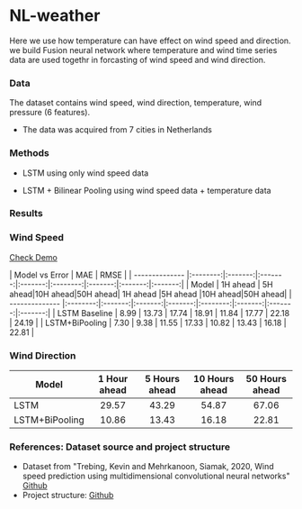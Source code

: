 # NL-weather
Here we use how temperature can have effect on wind speed and direction. we build Fusion neural network where temperature and wind time series data are used togethr in forcasting of wind speed and wind direction. 

### Data

The dataset contains wind speed, wind direction, temperature, wind pressure  (6 features). 

- The data was acquired from 7 cities in Netherlands

### Methods

- LSTM using only wind speed data

- LSTM + Bilinear Pooling using wind speed data + temperature data


### Results
### Wind Speed

[Check Demo](https://github.com/mhmdrdwn/NLweather/blob/main/wind_speed_demo.ipynb)

| Model vs Error |		MAE	       	                      |     RMSE                               |
| -------------- |:--------:|:-------:|:-------:|:-------:|:--------:|:-------:|:-------:|:-------:|
| Model          | 1H ahead | 5H ahead|10H ahead|50H ahead| 1H ahead |5H ahead |10H ahead|50H ahead|
| -------------- |:--------:|:-------:|:-------:|:-------:|:--------:|:-------:|:-------:|:-------:|
| LSTM Baseline  |  8.99    |  13.73  |   17.74 |  18.91  |  11.84   |  17.77  |  22.18  |  24.19  |
| LSTM+BiPooling |  7.30    |  9.38   |   11.55 |  17.33  |  10.82   |  13.43  |   16.18 |  22.81  |



### Wind Direction


| Model         | 1 Hour ahead | 5 Hours ahead|10 Hours ahead|50 Hours ahead|
| ------------- |:------------:|:------------:|:------------:|:------------:|
| LSTM          |  29.57       |  43.29       |   54.87      |  67.06       |
| LSTM+BiPooling|  10.86       |  13.43       |   16.18      |  22.81       |



### References: Dataset source and project structure
- Dataset from "Trebing, Kevin and Mehrkanoon, Siamak, 2020, Wind speed prediction using multidimensional convolutional neural networks" [Github](https://github.com/HansBambel/multidim_conv)
- Project structure: [Github](https://github.com/ossez-com/python-project-structure-sample)

